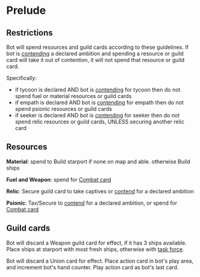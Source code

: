 # Prelude

## Restrictions

Bot will spend resources and guild cards according to these guidelines.
If bot is <ins>contending</ins> a declared ambition and spending a resource or guild card will take it out of contention, it will not spend that resource or guild card.

Specifically:

- if tycoon is declared AND bot is <ins>contending</ins> for tycoon then do not spend fuel or material resources or guild cards
- if empath is declared AND bot is <ins>contending</ins> for empath then do not spend psionic resources or guild cards
- if seeker is declared AND bot is <ins>contending</ins> for seeker then do not spend relic resources or guild cards, UNLESS securing another relic card

## Resources

**Material**: spend to Build starport if none on map and able. otherwise Build ships

**Fuel and Weapon**: spend for <ins>Combat card</ins>

**Relic**: Secure guild card to take captives or <ins>contend</ins> for a declared ambition

**Psionic**: Tax/Secure to <ins>contend</ins> for a declared ambition, or spend for <ins>Combat card</ins>

## Guild cards

Bot will discard a Weapon guild card for effect, if it has 3 ships available. Place ships at starport with most fresh ships, otherwise with <ins>task force</ins>.

Bot will discard a Union card for effect. Place action card in bot's play area, and increment bot's hand counter. Play action card as bot's last card.

<div class="pagebreak"> </div>
